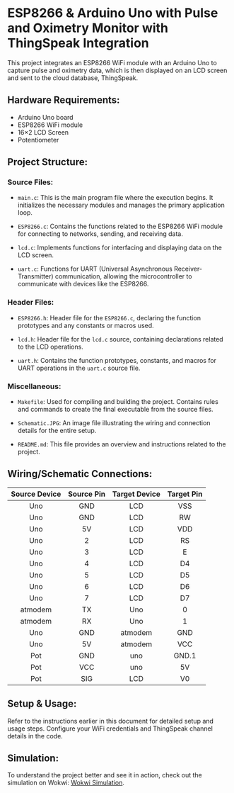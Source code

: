 # ESP8266 & Arduino Uno with Pulse and Oximetry Monitor with ThingSpeak Integration

This project integrates an ESP8266 WiFi module with an Arduino Uno to capture pulse and oximetry data, which is then displayed on an LCD screen and sent to the cloud database, ThingSpeak.

## Hardware Requirements:
- Arduino Uno board
- ESP8266 WiFi module
- 16×2 LCD Screen
- Potentiometer

## Project Structure:

### Source Files:

- `main.c`: This is the main program file where the execution begins. It initializes the necessary modules and manages the primary application loop.

- `ESP8266.c`: Contains the functions related to the ESP8266 WiFi module for connecting to networks, sending, and receiving data.

- `lcd.c`: Implements functions for interfacing and displaying data on the LCD screen.

- `uart.c`: Functions for UART (Universal Asynchronous Receiver-Transmitter) communication, allowing the microcontroller to communicate with devices like the ESP8266.

### Header Files:

- `ESP8266.h`: Header file for the `ESP8266.c`, declaring the function prototypes and any constants or macros used.

- `lcd.h`: Header file for the `lcd.c` source, containing declarations related to the LCD operations.

- `uart.h`: Contains the function prototypes, constants, and macros for UART operations in the `uart.c` source file.

### Miscellaneous:

- `Makefile`: Used for compiling and building the project. Contains rules and commands to create the final executable from the source files.

- `Schematic.JPG`: An image file illustrating the wiring and connection details for the entire setup.

- `README.md`: This file provides an overview and instructions related to the project.

## Wiring/Schematic Connections:

| Source Device | Source Pin | Target Device | Target Pin |
|:-------------:|:----------:|:-------------:|:----------:|
| Uno           | GND        | LCD           | VSS        |
| Uno           | GND        | LCD           | RW         |
| Uno           | 5V         | LCD           | VDD        |
| Uno           | 2          | LCD           | RS         |
| Uno           | 3          | LCD           | E          |
| Uno           | 4          | LCD           | D4         |
| Uno           | 5          | LCD           | D5         |
| Uno           | 6          | LCD           | D6         |
| Uno           | 7          | LCD           | D7         |
| atmodem       | TX         | Uno           | 0          |
| atmodem       | RX         | Uno           | 1          |
| Uno           | GND        | atmodem       | GND        |
| Uno           | 5V         | atmodem       | VCC        |
| Pot           | GND        | uno           | GND.1      |
| Pot           | VCC        | uno           | 5V         |
| Pot           | SIG        | LCD           | V0         |

## Setup & Usage:

Refer to the instructions earlier in this document for detailed setup and usage steps.
Configure your WiFi credentials and ThingSpeak channel details in the code.

## Simulation:
To understand the project better and see it in action, check out the simulation on Wokwi: [Wokwi Simulation](https://wokwi.com/projects/376921405150878721).
